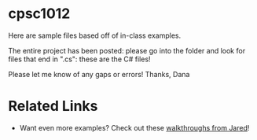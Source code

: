 # cpsc1012
Here are sample files based off of in-class examples.

The entire project has been posted: please go into the folder and look for files that end in ".cs": these are the C# files!

Please let me know of any gaps or errors!
Thanks,
Dana

# Related Links
- Want even more examples? Check out these [walkthroughs from Jared](https://github.com/stars/dmarshNAIT/lists/c-references)!
